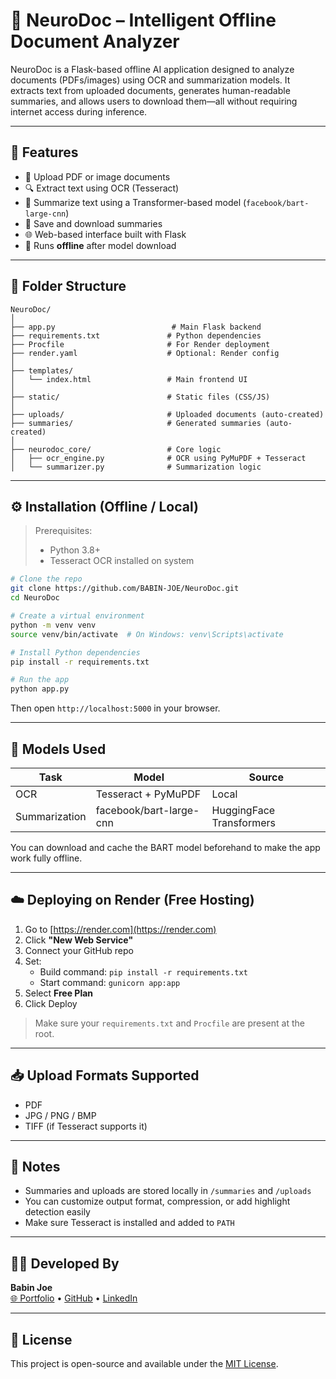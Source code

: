 # 🧠 NeuroDoc – Intelligent Offline Document Analyzer

NeuroDoc is a Flask-based offline AI application designed to analyze documents (PDFs/images) using OCR and summarization models. It extracts text from uploaded documents, generates human-readable summaries, and allows users to download them—all without requiring internet access during inference.

---

## 🚀 Features

- 📄 Upload PDF or image documents
- 🔍 Extract text using OCR (Tesseract)
- 🧠 Summarize text using a Transformer-based model (`facebook/bart-large-cnn`)
- 💾 Save and download summaries
- 🌐 Web-based interface built with Flask
- 📴 Runs **offline** after model download

---

## 📂 Folder Structure

```
NeuroDoc/
│
├── app.py                          # Main Flask backend
├── requirements.txt               # Python dependencies
├── Procfile                       # For Render deployment
├── render.yaml                    # Optional: Render config
│
├── templates/
│   └── index.html                 # Main frontend UI
│
├── static/                        # Static files (CSS/JS)
│
├── uploads/                       # Uploaded documents (auto-created)
├── summaries/                     # Generated summaries (auto-created)
│
├── neurodoc_core/                 # Core logic
│   ├── ocr_engine.py              # OCR using PyMuPDF + Tesseract
│   └── summarizer.py              # Summarization logic
```

---

## ⚙️ Installation (Offline / Local)

> Prerequisites:
> - Python 3.8+
> - Tesseract OCR installed on system

```bash
# Clone the repo
git clone https://github.com/BABIN-JOE/NeuroDoc.git
cd NeuroDoc

# Create a virtual environment
python -m venv venv
source venv/bin/activate  # On Windows: venv\Scripts\activate

# Install Python dependencies
pip install -r requirements.txt

# Run the app
python app.py
```

Then open `http://localhost:5000` in your browser.

---

## 🧠 Models Used

| Task           | Model                     | Source                     |
|----------------|---------------------------|----------------------------|
| OCR            | Tesseract + PyMuPDF       | Local                      |
| Summarization  | facebook/bart-large-cnn   | HuggingFace Transformers  |

You can download and cache the BART model beforehand to make the app work fully offline.

---

## ☁️ Deploying on Render (Free Hosting)

1. Go to [https://render.com](https://render.com)
2. Click **"New Web Service"**
3. Connect your GitHub repo
4. Set:
   - Build command: `pip install -r requirements.txt`
   - Start command: `gunicorn app:app`
5. Select **Free Plan**
6. Click Deploy

> Make sure your `requirements.txt` and `Procfile` are present at the root.

---

## 📥 Upload Formats Supported

- PDF
- JPG / PNG / BMP
- TIFF (if Tesseract supports it)

---

## 📌 Notes

- Summaries and uploads are stored locally in `/summaries` and `/uploads`
- You can customize output format, compression, or add highlight detection easily
- Make sure Tesseract is installed and added to `PATH`

---

## 🧑‍💻 Developed By

**Babin Joe**  
[🌐 Portfolio](https://babin-joe-portfolio.vercel.app) • [GitHub](https://github.com/BABIN-JOE) • [LinkedIn](https://www.linkedin.com/in/babin-joe)

---

## 📄 License

This project is open-source and available under the [MIT License](LICENSE).